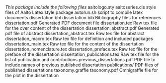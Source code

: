 *This package include the following files*
    aaltologo.sty
    aaltoseries.cls
        style files of Aalto Latex style package
    autorun.sh
        script to compile latex documents
    dissertation.bbl
    dissertation.bib
        Bibliography files for references
    dissertation.pdf
        Generated PDF document file
    dissertation.tex
        Raw tex file for the over content of the dissertation
    dissertation_abstract.pdf
        Generated pdf file of abstract
    dissertation_abstract.tex
        Raw tex file for abstract
    dissertation_macro.tex
        Raw tex file for definition and included packages
    dissertation_main.tex
        Raw tex file for the content of the dissertation
    dissertation_nomenclature.tex
    dissertation_preface.tex
        Raw tex file for the preface of the dissertation
    dissertation_publications.tex
        Raw tex file for the list of publication and contributions
    previous_dissertations.pdf
        PDF file to include names of previous published dissertation 
    publications/
        PDF files of published dissertations
    taxonomy.graffle
    taxonomy.pdf
        Omnigraffle file for the plot in the dissertation
